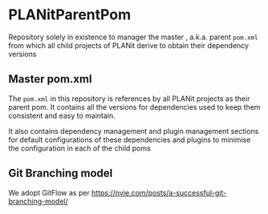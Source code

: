 # PLANitParentPom

Repository solely in existence to manager the master , a.k.a. parent `pom.xml` from which all child projects of PLANit derive to obtain their dependency versions

## Master pom.xml

The `pom.xml` in this repository is references by all PLANit projects as their parent pom. It contains all the versions for dependencies used to keep them consistent and easy to maintain.

It also contains dependency management and plugin management sections for default configurations of these dependencies and plugins to minimise the configuration in each of the child poms

## Git Branching model

We adopt GitFlow as per https://nvie.com/posts/a-successful-git-branching-model/
